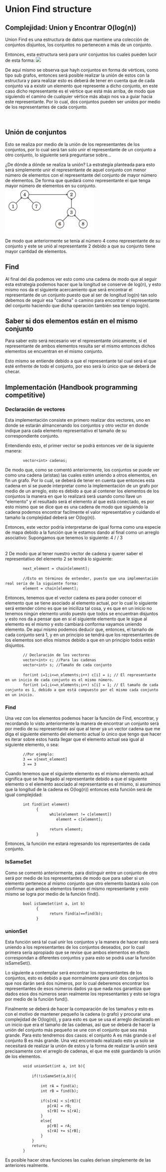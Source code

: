 <h1> Union Find structure </h1>
<h2> Complejidad: 
      Union y Encontrar O(log(n)) </h2>

Union Find es una estructura de datos que mantiene una colección de conjuntos disjuntos, los conjuntos no pertenecen a más de un conjunto.

Entonces, esta estructura será para unir conjuntos los cuales pueden lucir de esta forma:
<img src="./Images/2.jpg">

De aquí mismo se observa que hayh conjuntos en forma de vértices, como tipo sub grafos, entonces será posible realizar la unión de estos con la estructura y para realizar
esto es deberá de tener en cuenta que de cada conjunto va a existir un elemento que represente a dicho conjunto, en este caso dicho representante es el vértice que está 
más arriba, de modo que siguiendo el camino de cualquier vértice más abajo nos va a guiar hacia este representante. Por lo cual, dos conjuntos pueden ser unidos por 
medio de los representantes de cada conjunto.

<br>
<h2>Unión de conjuntos</h2>
Esto se realiza por medio de la unión de los representantes de los conjuntos, por lo cual será tan solo unir el representante de un conjunto a otro conjunto, lo 
siguiente será preguntarse sobre... 

¿De dónde a dónde se realiza la unión?
La estrategía planteada para esto será simplemente unir el representante de aquel conjunto con menor número de elementos con el representante del conjunto de mayor
número de elementos. De forma que quedará como representante el que tenga mayor número de elementos en su conjunto.
<img src="./Images/3.png">

De modo que anteriormente se tenía al número 4 como representante de su conjunto y este se unió al representante 2 debido a que su conjunto tiene mayor cantidad de 
elementos.

<h2>Find</h2>
Al final del día podemos ver esto como una cadena de modo que al seguir esta estrategía podemos hacer que la longitud se conserve de log(n), y esto mismo nos da el
siguiente acercamiento que será encontrar el representante de un conjunto puesto que al ser de longitud log(n) tan solo debemos de seguir esa "cadena" o camino 
para encontrar el representante del conjunto haciendo que dicha operación también sea tiempo log(n).

<br>
<h2>Saber si dos elementos están en el mismo conjunto</h2>
Para saber esto será necesario ver el representante únicamente, si el representante de ambos elementos resulta ser el mismo entonces dichos elementos se encuentran 
en el mismo conjunto.

Esto mismo se entiende debido a que el representante tal cual será el que esté enfrente de todo el conjunto, por eso será lo único que se deberá de checar.


<h2>Implementación (Handbook programming competitive)</h2>
<h3>Declaración de vectores</h3>
Esta implementación consiste en primero realizar dos vectores, uno en donde se estarán almancenando los conjuntos y otro vector en donde indique para cada 
elemento representativo el tamaño de su correspondiente conjunto.

Entendiendo esto, el primer vector se podrá entonces ver de la siguiente manera:
            
            vector<int> cadenas;

De modo que, como se comentó anteriormente, los conjuntos se puede ver como una cadena (aristas) las cuales estén uniendo a otros elementos, en fin un grafo. Por lo
cual, se deberá de tener en cuenta que entonces esta cadena en sí se puede interpretar como la implementación de un grafo por medio de un arreglo, esto es debido 
a que al contener los elementos de los conjuntos la manera en que lo realizará será usando como llave un "elemento" y el resultado será el elemento al que está 
conectado, es por esto mismo que se dice que es una cadena de modo que siguiendo la cadena podemos encontrar facilmente el valor representativo y cuidando el tamaño
la complejidad deberá ser O(log(n)).

Entonces, este vector podría interpretarse de igual forma como una especie de mapa debido a la función que le estamos dando al final como un arreglo asociativo:
Supongamos que tenemos lo siguiente:
      4
     /
    /
   3
    \
     \
      \
       2
De modo que al tener nuestro vector de cadena y querer saber el representativo del elemento 2 se tendrá lo siguiente:

            next_element = chain[element];
            
            //Esto en términos de entender, puesto que una implementación real sería de la siguiente forma: 
            element = chain[element]; 
            
Entonces, tenemos que el vector cadena es para poder conocer el elemento que se tiene asociado al elemento actual, por lo cual lo siguiente será entender cómo es que
se iniciliza tal cosa, y es que en un inicio no tenemos ningún elemento unido puesto que todos se encuentran disjuntos y esto nos da a pensar que en sí el siguiente
elemento que le sigue al elemento es el mismo y esto cambiará conforma vayamos uniendo elemento. De aquí mismo podemos deducir que, entonces, el tamaño de cada 
conjunto será 1, y en un principio se tendrá que los representantes de los elementos son ellos mismos debido a que en un principio todos están disjuntos.
            
            // Declaración de los vectores
            vector<int> c; //Para las cadenas
            vector<int> s; //Tamaño de cada conjunto
            
            for(int i=1;i<=n_elements;i++) c[i] = i; // El representante en un inicio de cada conjunto es el mismo número.
            for(int i=1;i<=n_elements;i++) s[i] = 1; // El tamaño de cada conjunto es 1, debido a que está compuesto por el mismo cada conjunto en un inicio.
           
<h3> Find </h3>
Una vez con los elementos podemos hacer la función de Find, encontrar, y recordando lo visto anteriormente la manera de encontrar un conjunto será por medio de su 
representante así que al tener ya un vector cadena que me diga el siguiente elemento del elemento actual lo único que tengo que hacer es iterar sobre estos hasta 
llegar que el elemento actual sea igual al siguiente elemento, o sea:
            
            //Por ejemplo:
            3 == v[next_element]
            3 == 3
          
Cuando tenemos que el siguiente elemento es el mismo elemento actual significa que se ha llegado al representante debido a que el siguiente elemento o el elemento
asociado al representante es el mismo, si asumimos que la longitud de la cadena es O(log(n)) entonces esta función será de igual complejidad:

            int find(int element)
                  {
                        while(element != c[element])
                           element = c[element];
                        
                        return element;
                  }

Entonces, la función me estará regresando los representantes de cada conjunto.

<h3> IsSameSet </h3>
Como se comentó anteriormente, para distinguir entre un conjunto de otro será por medio de los representantes de modo que para saber si un elemento pertenece al mismo
conjunto que otro elemento bastará solo con confirmar que ambos elementos tienen el mismo representante y esto mismo se logra por medio de la función find().

            bool isSameSet(int a, int b)
                  {
                        return find(a)==find(b);
                  }

<h3> unionSet </h3>
Esta función será tal cual unir los conjuntos y la manera de hacer esto será uniendo a los representantes de los conjuntos deseados, por lo cual primera sería 
apropiado que se revise que ambos elementos en efecto correspondan a diferentes conjuntos y para esto se podrá usar la función isSameSet().

Lo siguiente a contemplar será encontrar los representantes de los conjuntos, esto es debido a que normalmente para unir dos conjuntos lo que nos darán será dos números, por lo cual deberemos encontrar los representantes de esos números dados ya que nada nos garantiza que dados esos dos números sean realmente los representantes y esto se logra por medio de la función fund().

Finalmente se deberá de hacer la comparación de los tamaños y esto es con el motivo de mantener pequeño la cadena (o grafo) y procurar una complejidad de O(log(n)), y para esto es que se usa el arreglo declarado en un inicio que era el tamaño de las cadenas, así que se deberá de hacer la unión del conjunto más pequeño se une con el conjunto que sea más grande. Para esto tendremos dos casos: el conjunto A es más grande o el conjunto B es más grande. Una vez encontrado realizado esto ya solo se necesitará de realizar la unión de estos y la forma de realizar la unión será precisamente con el arreglo de cadenas, el que me esté guardando la unión de los elementos.

            void unionSet(int a, int b){
                
                if(!isSameSet(a,b)){
                    
                    int rA = find(a);
                    int rB = find(b);
                    
                    if(s[rA] < s[rB]){
                       p[rA] = rB;  
                       s[rB] += s[rA];
                    }
                    else{
                       p[rB] = rA;  
                       s[rA] += s[rB];
                    }
                }
                return;
            }

Es posible hacer otras funciones las cuales derivan simplemente de las anteriores realmente.
